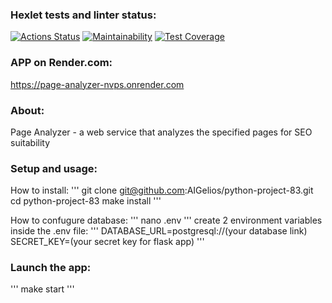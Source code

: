 ### Hexlet tests and linter status:
[![Actions Status](https://github.com/AIGelios/python-project-83/actions/workflows/hexlet-check.yml/badge.svg)](https://github.com/AIGelios/python-project-83/actions)
[![Maintainability](https://api.codeclimate.com/v1/badges/b186e999be61aa5b3bf8/maintainability)](https://codeclimate.com/github/AIGelios/python-project-83/maintainability)
[![Test Coverage](https://api.codeclimate.com/v1/badges/b186e999be61aa5b3bf8/test_coverage)](https://codeclimate.com/github/AIGelios/python-project-83/test_coverage)

### APP on Render.com:
https://page-analyzer-nvps.onrender.com

### About:
Page Analyzer - a web service that analyzes the specified pages for SEO suitability

### Setup and usage:
How to install:
'''
git clone git@github.com:AIGelios/python-project-83.git
cd python-project-83
make install
'''

How to confugure database:
'''
nano .env
'''
create 2 environment variables inside the .env file:
'''
DATABASE_URL=postgresql://(your database link)
SECRET_KEY=(your secret key for flask app)
'''
### Launch the app:
'''
make start
''' 